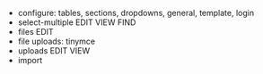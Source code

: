 - configure: tables, sections, dropdowns, general, template, login
- select-multiple EDIT VIEW FIND
- files EDIT
- file uploads: tinymce
- uploads EDIT VIEW
- import